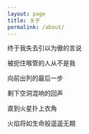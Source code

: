 ```yaml
---
layout: page
title: 关于
permalink: /about/
---
```

终于我失去引以为傲的言说

被扼住喉管的人从不是我

向前出列的最后一步

剩下空洞混响的回声

直到火星扑上衣角

火焰将如生命般遥遥无期



